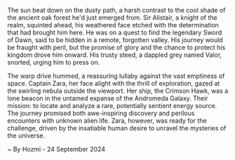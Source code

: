 
The sun beat down on the dusty path, a harsh contrast to the cool shade of the ancient oak forest he'd just emerged from.  Sir Alistair, a knight of the realm, squinted ahead, his weathered face etched with the determination that had brought him here.  He was on a quest to find the legendary Sword of Dawn, said to be hidden in a remote, forgotten valley.  His journey would be fraught with peril, but the promise of glory and the chance to protect his kingdom drove him onward.  His trusty steed, a dappled grey named Valor, snorted, urging him to press on.

The warp drive hummed, a reassuring lullaby against the vast emptiness of space.  Captain Zara, her face alight with the thrill of exploration, gazed at the swirling nebula outside the viewport.  Her ship, the Crimson Hawk, was a lone beacon in the untamed expanse of the Andromeda Galaxy.  Their mission: to locate and analyze a rare, potentially sentient energy source.  The journey promised both awe-inspiring discovery and perilous encounters with unknown alien life.  Zara, however, was ready for the challenge, driven by the insatiable human desire to unravel the mysteries of the universe. 

~ By Hozmi - 24 September 2024
